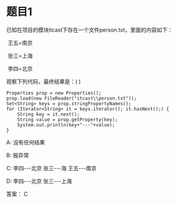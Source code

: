 # 题目1
已知在项目的模块itcast下存在一个文件person.txt，里面的内容如下：

​	王五=南京

​	张三=上海

​	李四=北京

观察下列代码，最终结果是：(   )

```
Properties prop = new Properties();
prop.load(new FileReader("itcast\\person.txt"));
Set<String> keys = prop.stringPropertyNames();
for (Iterator<String> it = keys.iterator(); it.hasNext();) {
	String key = it.next();
	String value = prop.getProperty(key);
	System.out.println(key+"---"+value);
}
```

A:  没有任何结果

B:  报异常

C:  李四---北京 张三---海 王五---南京

D:  李四---北京 张三---上海

答案： C
